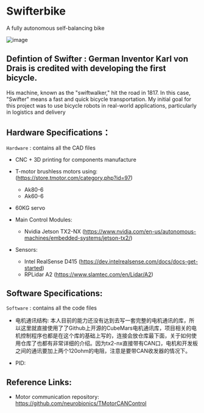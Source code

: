 # Swifterbike
A fully autonomous self-balancing bike 


![image](https://user-images.githubusercontent.com/97100920/196859645-f2c14f5a-aec7-4d89-97b3-0bc14e391040.png)


## Defintion of Swifter : German Inventor Karl von Drais is credited with developing the first bicycle. 
His machine, known as the "swiftwalker," hit the road in 1817. In this case, "Swifter" means a fast and quick bicycle transportation.
My initial goal for this project was to use bicycle robots in real-world applications, particularly in logistics and delivery




## Hardware Specifications：

`Hardware` : contains all the CAD files
+ CNC + 3D printing for components manufacture

+ T-motor brushless motors using: (https://store.tmotor.com/category.php?id=97)
    + Ak80-6
    + Ak60-6
+ 60KG servo 

+ Main Control Modules: 
    + Nvidia Jetson TX2-NX (https://www.nvidia.com/en-us/autonomous-machines/embedded-systems/jetson-tx2/) 
    


+ Sensors: 
    + Intel RealSense D415 (https://dev.intelrealsense.com/docs/docs-get-started)
    + RPLidar A2 (https://www.slamtec.com/en/Lidar/A2)

## Software Specifications:
`Software` : contains all the code files

+ 电机通讯结构: 本人目前的能力还没有达到去写一套完整的电机通讯的库，所以这里就直接使用了了Github上开源的CubeMars电机通讯库，项目相关的电机控制程序也都是在这个库的基础上写的，连接会放仓库最下面，关于如何使用仓库了也都有非常详细的介绍。因为tx2-nx直接带有CAN口，电机和开发板之间的通讯要加上两个120ohm的电阻，注意是要带CAN收发器的情况下。

+ PID:



## Reference Links:
+ Motor communication repository: https://github.com/neurobionics/TMotorCANControl
    








